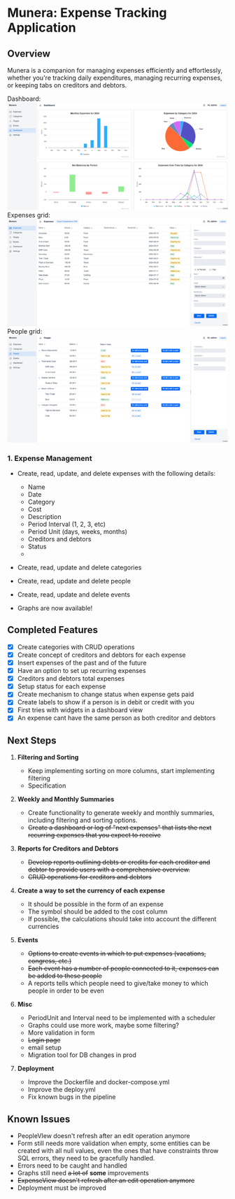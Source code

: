# Munera: Expense Tracking Application

## Overview

Munera is a companion for managing expenses efficiently and effortlessly, whether you're tracking daily expenditures, managing recurring expenses, or keeping tabs on creditors and debtors.

Dashboard:
![Dashboard](src/main/resources/pictures/dashboard.png)
Expenses grid:
![Grid](src/main/resources/pictures/grid.png)
People grid:
![People](src/main/resources/pictures/people.png)

### 1. Expense Management

- Create, read, update, and delete expenses with the following details:
    - Name
    - Date
    - Category
    - Cost
    - Description
    - Period Interval (1, 2, 3, etc)
    - Period Unit (days, weeks, months)
    - Creditors and debtors
    - Status
    - 
- Create, read, update and delete categories
- Create, read, update and delete people
- Create, read, update and delete events

- Graphs are now available!

## Completed Features
- [x] Create categories with CRUD operations
- [x] Create concept of creditors and debtors for each expense
- [x] Insert expenses of the past and of the future
- [x] Have an option to set up recurring expenses
- [x] Creditors and debtors total expenses 
- [x] Setup status for each expense
- [x] Create mechanism to change status when expense gets paid
- [x] Create labels to show if a person is in debit or credit with you
- [x] First tries with widgets in a dashboard view
- [x] An expense cant have the same person as both creditor and debtors
## Next Steps

1. **Filtering and Sorting**
    - Keep implementing sorting on more columns, start implementing filtering
    - Specification
   
2. **Weekly and Monthly Summaries**
    - Create functionality to generate weekly and monthly summaries, including filtering and sorting options.
    - ~~Create a dashboard or log of "next expenses" that lists the next recurring expenses that you expect to receive~~

3. **Reports for Creditors and Debtors**
    - ~~Develop reports outlining debts or credits for each creditor and debtor to provide users with a comprehensive overview.~~
    - ~~CRUD operations for creditors and debtors~~

4. **Create a way to set the currency of each expense**
    - It should be possible in the form of an expense
    - The symbol should be added to the cost column
    - If possible, the calculations should take into account the different currencies

5. **Events**
    - ~~Options to create events in which to put expenses (vacations, congress, etc.)~~
    - ~~Each event has a number of people connected to it, expenses can be added to these people~~
    - A reports tells which people need to give/take money to which people in order to be even

6. **Misc**
    - PeriodUnit and Interval need to be implemented with a scheduler
    - Graphs could use more work, maybe some filtering?
    - More validation in form
    - ~~Login page~~
    - email setup
    - Migration tool for DB changes in prod

7. **Deployment**
    - Improve the Dockerfile and docker-compose.yml
    - Improve the deploy.yml
    - Fix known bugs in the pipeline

## Known Issues

- PeopleVIew doesn't refresh after an edit operation anymore
- Form still needs more validation when empty, some entities can be created with all null values, even the ones that have constraints throw SQL errors, they need to be gracefully handled.
- Errors need to be caught and handled
- Graphs still need ~~a lot of~~ **some** improvements
- ~~ExpenseView doesn't refresh after an edit operation anymore~~
- Deployment must be improved
